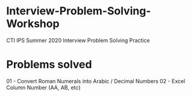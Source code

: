 # Interview-Problem-Solving-Workshop
CTI IPS Summer 2020 Interview Problem Solving Practice

# Problems solved
01 - Convert Roman Numerals into Arabic / Decimal Numbers
02 - Excel Column Number (AA, AB, etc)